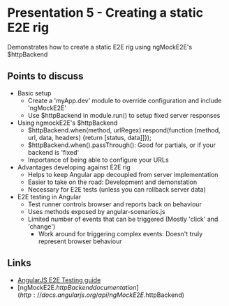 # Presentation 5 - Creating a static E2E rig

Demonstrates how to create a static E2E rig using ngMockE2E's $httpBackend

## Points to discuss

* Basic setup
	* Create a 'myApp.dev' module to override configuration and include 'ngMockE2E'
	* Use $httpBackend in module.run() to setup fixed server responses
* Using ngmockE2E's $httpBackend
	* $httpBackend.when(method, urlRegex).respond(function (method, url, data, headers) {return \[status, data\]]});
	* $httpBackend.when().passThrough(): Good for partials, or if your backend is 'fixed'
	* Importance of being able to configure your URLs
* Advantages developing against E2E rig
	* Helps to keep Angular app decoupled from server implementation
	* Easier to take on the road: Development and demonstation
	* Necessary for E2E tests (unless you can rollback server data)
* E2E testing in Angular
	* Test runner controls browser and reports back on behaviour
	* Uses methods exposed by angular-scenarios.js
	* Limited number of events that can be triggered (Mostly 'click' and 'change')
		* Work around for triggering complex events: Doesn't truly represent browser behaviour

## Links
* [AngularJS E2E Testing guide](http://docs.angularjs.org/guide/dev_guide.e2e-testing)
* [ngMockE2E.$httpBackend documentation](http://docs.angularjs.org/api/ngMockE2E.$httpBackend)